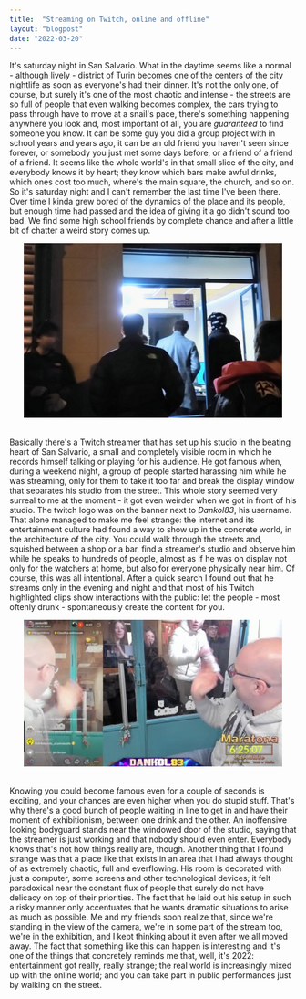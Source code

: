 ```yaml
---
title:  "Streaming on Twitch, online and offline"
layout: "blogpost"
date: "2022-03-20"
---
```


It's saturday night in San Salvario. What in the daytime seems like a normal - although lively - district of Turin becomes one of the centers of the city nightlife as soon as everyone's had their dinner. It's not the only one, of course, but surely it's one of the most chaotic and intense - the streets are so full of people that even walking becomes complex, the cars trying to pass through have to move at a snail's pace, there's something happening anywhere you look and, most important of all, you are <i>guaranteed</i> to find someone you know. It can be some guy you did a group project with in school years and years ago, it can be an old friend you haven't seen since forever, or somebody you just met some days before, or a friend of a friend of a friend. It seems like the whole world's in that small slice of the city, and everybody knows it by heart; they know which bars make awful drinks, which ones cost too much, where's the main square, the church, and so on. 
So it's saturday night and I can't remember the last time I've been there. Over time I kinda grew bored of the dynamics of the place and its people, but enough time had passed and the idea of giving it a go didn't sound too bad. We find some high school friends by complete chance and after a little bit of chatter a weird story comes up.


<div style="display:flex; justify-content:center; padding-bottom: 20px;">
    <img src="/assets/images/1/twitch.jpg" class="imgBorder" style="margin:auto; max-width:90%">
</div>

Basically there's a Twitch streamer that has set up his studio in the beating heart of San Salvario, a small and completely visible room in which he records himself talking or playing for his audience. He got famous when, during a weekend night, a group of people started harassing him while he was streaming, only for them to take it too far and break the display window that separates his studio from the street. This whole story seemed very surreal to me at the moment - it got even weirder when we got in front of his studio.
The twitch logo was on the banner next to <i>Dankol83</i>, his username. That alone managed to make me feel strange: the internet and its entertainment culture had found a way to show up in the concrete world, in the architecture of the city. You could walk through the streets and, squished between a shop or a bar, find a streamer's studio and observe him while he speaks to hundreds of people, almost as if he was on display not only for the watchers at home, but also for everyone physically near him. 
Of course, this was all intentional. After a quick search I found out that he streams only in the evening and night and that most of his Twitch highlighted clips show interactions with the public: let the people - most oftenly drunk - spontaneously create the content for you.


<div style="display:flex; justify-content:center; padding-bottom: 20px;">
    <img src="/assets/images/1/inside.jpg" class="imgBorder" style="margin:auto; max-width:90%">
</div>

Knowing you could become famous even for a couple of seconds is exciting, and your chances are even higher when you do stupid stuff. That's why there's a good bunch of people waiting in line to get in and have their moment of exhibitionism, between one drink and the other. An inoffensive looking bodyguard stands near the windowed door of the studio, saying that the streamer is just working and that nobody should even enter. Everybody knows that's not how things really are, though. 
Another thing that I found strange was that a place like that exists in an area that I had always thought of as extremely chaotic, full and everflowing. His room is decorated with just a computer, some screens and other technological devices; it felt paradoxical near the constant flux of people that surely do not have delicacy on top of their priorities. The fact that he laid out his setup in such a risky manner only accentuates that he wants dramatic situations to arise as much as possible. 
Me and my friends soon realize that, since we're standing in the view of the camera, we're in some part of the stream too, we're in the exhibition, and I kept thinking about it even after we all moved away. The fact that something like this can happen is interesting and it's one of the things that concretely reminds me that, well, it's 2022: entertainment got really, really strange; the real world is increasingly mixed up with the online world; and you can take part in public performances just by walking on the street. 